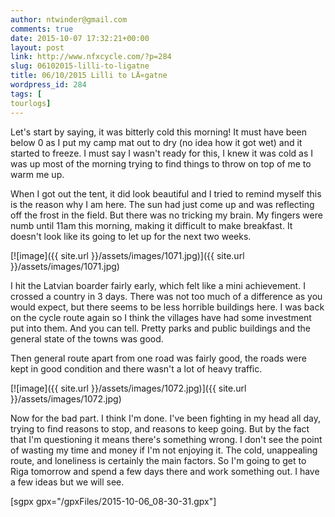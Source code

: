 ```yaml
---
author: ntwinder@gmail.com
comments: true
date: 2015-10-07 17:32:21+00:00
layout: post
link: http://www.nfxcycle.com/?p=284
slug: 06102015-lilli-to-ligatne
title: 06/10/2015 Lilli to LÄ«gatne
wordpress_id: 284
tags: [
tourlogs]
---
```


Let's start by saying, it was bitterly cold this morning! It must have been below 0 as I put my camp mat out to dry (no idea how it got wet) and it started to freeze. I must say I wasn't ready for this, I knew it was cold as I was up most of the morning trying to find things to throw on top of me to warm me up.

When I got out the tent, it did look beautiful and I tried to remind myself this is the reason why I am here. The sun had just come up and was reflecting off the frost in the field. But there was no tricking my brain. My fingers were numb until 11am this morning, making it difficult to make breakfast. It doesn't look like its going to let up for the next two weeks. 

[![image]({{ site.url }}/assets/images/1071.jpg)]({{ site.url }}/assets/images/1071.jpg)



I hit the Latvian boarder fairly early, which felt like a mini achievement. I crossed a country in 3 days. There was not too much of a difference as you would expect, but there seems to be less horrible buildings here. I was back on the cycle route again so I think the villages have had some investment put into them. And you can tell. Pretty parks and public buildings and the general state of the towns was good. 

Then general route apart from one road was fairly good, the roads were kept in good condition and there wasn't a lot of heavy traffic.

[![image]({{ site.url }}/assets/images/1072.jpg)]({{ site.url }}/assets/images/1072.jpg)



Now for the bad part. I think I'm done. I've been fighting in my head all day, trying to find reasons to stop, and reasons to keep going. But by the fact that I'm questioning it means there's something wrong. I don't see the point of wasting my time and money if I'm not enjoying it. The cold, unappealing route, and loneliness is certainly the main factors. So I'm going to get to Riga tomorrow and spend a few days there and work something out. I have a few ideas but we will see. 

[sgpx gpx="/gpxFiles/2015-10-06_08-30-31.gpx"]
